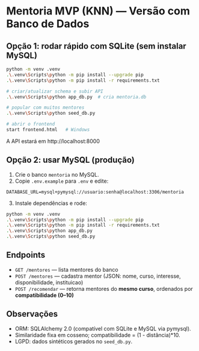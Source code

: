 
# Mentoria MVP (KNN) — Versão com Banco de Dados

## Opção 1: rodar rápido com SQLite (sem instalar MySQL)
```bash
python -m venv .venv
.\.venv\Scripts\python -m pip install --upgrade pip
.\.venv\Scripts\python -m pip install -r requirements.txt

# criar/atualizar schema e subir API
.\.venv\Scripts\python app_db.py  # cria mentoria.db

# popular com muitos mentores
.\.venv\Scripts\python seed_db.py

# abrir o frontend
start frontend.html   # Windows
```
A API estará em http://localhost:8000

## Opção 2: usar MySQL (produção)
1. Crie o banco `mentoria` no MySQL.
2. Copie `.env.example` para `.env` e edite:
```
DATABASE_URL=mysql+pymysql://usuario:senha@localhost:3306/mentoria
```
3. Instale dependências e rode:
```bash
python -m venv .venv
.\.venv\Scripts\python -m pip install --upgrade pip
.\.venv\Scripts\python -m pip install -r requirements.txt
.\.venv\Scripts\python app_db.py
.\.venv\Scripts\python seed_db.py
```

## Endpoints
- `GET /mentores` — lista mentores do banco
- `POST /mentores` — cadastra mentor (JSON: nome, curso, interesse, disponibilidade, instituicao)
- `POST /recomendar` — retorna mentores do **mesmo curso**, ordenados por **compatibilidade (0–10)**

## Observações
- ORM: SQLAlchemy 2.0 (compatível com SQLite e MySQL via pymysql).
- Similaridade fixa em cosseno; compatibilidade = (1 - distância)*10.
- LGPD: dados sintéticos gerados no `seed_db.py`.
